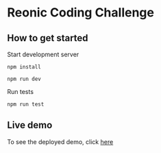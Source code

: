 # Reonic Coding Challenge

## How to get started

Start development server

`npm install`

`npm run dev`

Run tests

`npm run test`

## Live demo

To see the deployed demo, click [here](https://reonic-coding-challenge.vercel.app/)
